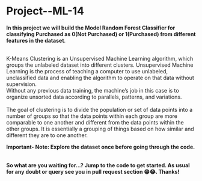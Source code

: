 # Project--ML-14



<table>

**In this project we will build the Model Random Forest Classifier for classifying Purchased as 0(Not Purchased) or 1(Purchased) from different features in the dataset**.<br></br>  

K-Means Clustering is an Unsupervised Machine Learning algorithm, which groups the unlabeled dataset into different clusters.
Unsupervised Machine Learning is the process of teaching a computer to use unlabeled, unclassified data and enabling the algorithm to operate on that data without supervision.<br>
Without any previous data training, the machine’s job in this case is to organize unsorted data according to parallels, patterns, and variations.<br></br>
The goal of clustering is to divide the population or set of data points into a number of groups so that the data points within each group are more comparable to one another and different from the data points within the other groups. It is essentially a grouping of things based on how similar and different they are to one another. 


**Important- Note: Explore the dataset once before going through the code.**

</table>


**So what are you waiting for...? Jump to the code to get started. As usual for any doubt or query see you in pull request section 😁😂. Thanks!**
